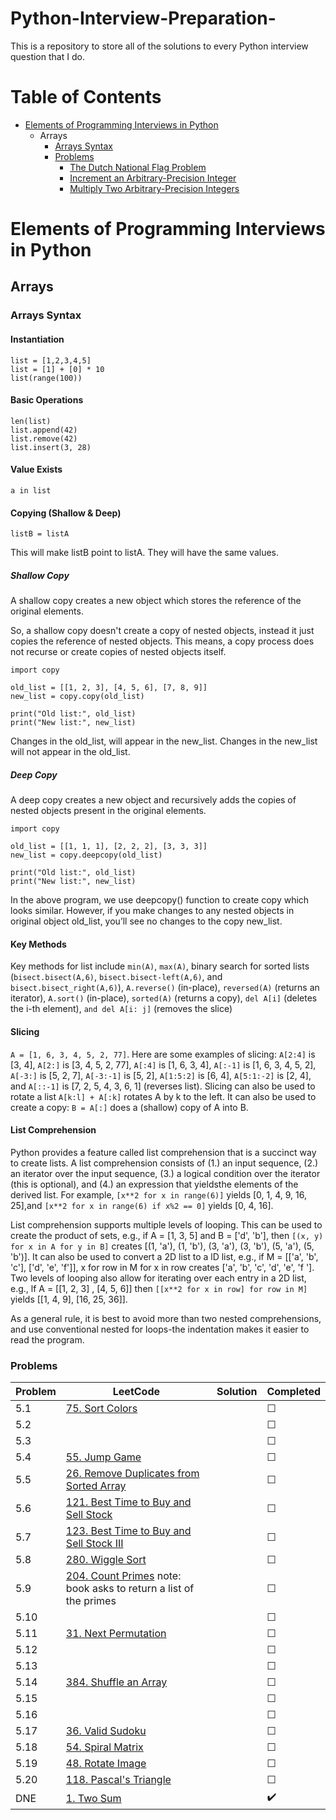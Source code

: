# Python-Interview-Preparation-
This is a repository to store all of the solutions to every Python interview question that I do.

# Table of Contents
* [Elements of Programming Interviews in Python](#elements-of-programming-interviews-in-python)
	* Arrays
		* [Arrays Syntax](#arrays-syntax)
		* [Problems](#problems)
			* [The Dutch National Flag Problem](#the-dutch-national-flag-problem)
			* [Increment an Arbitrary-Precision Integer](#increment-an-arbitrary-precision-integer)
			* [Multiply Two Arbitrary-Precision Integers](#multiply-two-arbitrary-precision-integers)

# Elements of Programming Interviews in Python
## Arrays
### Arrays Syntax
#### Instantiation
```
list = [1,2,3,4,5]
list = [1] + [0] * 10
list(range(100))
```
#### Basic Operations
```
len(list)
list.append(42)
list.remove(42)
list.insert(3, 28)
```
#### Value Exists
```
a in list
```
#### Copying (Shallow & Deep)
```
listB = listA
```
This will make listB point to listA. They will have the same values.
##### Shallow Copy
A shallow copy creates a new object which stores the reference of the original elements.

So, a shallow copy doesn't create a copy of nested objects, instead it just copies the reference of nested objects. This means, a copy process does not recurse or create copies of nested objects itself.
```
import copy

old_list = [[1, 2, 3], [4, 5, 6], [7, 8, 9]]
new_list = copy.copy(old_list)

print("Old list:", old_list)
print("New list:", new_list)
```
Changes in the old_list, will appear in the new_list. Changes in the new_list will not appear in the old_list.
##### Deep Copy
A deep copy creates a new object and recursively adds the copies of nested objects present in the original elements.
```
import copy

old_list = [[1, 1, 1], [2, 2, 2], [3, 3, 3]]
new_list = copy.deepcopy(old_list)

print("Old list:", old_list)
print("New list:", new_list)
```
In the above program, we use deepcopy() function to create copy which looks similar. However, if you make changes to any nested objects in original object old_list, you’ll see no changes to the copy new_list.
#### Key Methods
Key methods for list include `min(A)`, `max(A)`, binary search for sorted lists (`bisect.bisect(A,6)`, `bisect.bisect-left(A,6)`, and `bisect.bisect_right(A,6)`), `A.reverse()` (in-place), `reversed(A)` (returns an iterator), `A.sort()` (in-place), `sorted(A)` (returns a copy), `del A[i]` (deletes the i-th element), `and del A[i: j]` (removes the slice)
#### Slicing
`A = [1, 6, 3, 4, 5, 2, 77]`. Here are some examples of slicing: `A[2:4]` is [3, 4], `A[2:]` is [3, 4, 5, 2, 77], `A[:4]` is [1, 6, 3, 4], `A[:-1]` is [1, 6, 3, 4, 5, 2], `A[-3:]` is [5, 2, 7], `A[-3:-1]` is [5, 2], `A[1:5:2]` is [6, 4], `A[5:1:-2]` is [2, 4], and `A[::-1]` is [7, 2, 5, 4, 3, 6, 1] (reverses list). Slicing can also be used to rotate a list `A[k:l] + A[:k]` rotates A by k to the left. It can also be used to create a copy: `B = A[:]` does a (shallow) copy of A into B.
#### List Comprehension
Python provides a feature called list comprehension that is a succinct way to create lists. A list comprehension consists of (1.) an input sequence, (2.) an iterator over the input sequence, (3.) a logical condition over the iterator (this is optional), and (4.) an expression that yieldsthe elements of the derived list. For example, `[x**2 for x in range(6)]` yields [0, 1, 4, 9, 16, 25],and `[x**2 for x in range(6) if x%2 == 0]` yields [0, 4, 16].

List comprehension supports multiple levels of looping. This can be used to create the product of sets, e.g., if A = [1, 3, 5] and B = ['d', 'b'], then `[(x, y) for x in A for y in B]` creates [(1, 'a'), (1, 'b'), (3, 'a'), (3, 'b'), (5, 'a'), (5, 'b')]. It can also be used to convert a 2D list to a lD list, e.g., if M = [['a', 'b', 'c'], ['d', 'e',
'f']], x for row in M for x in row creates ['a', 'b', 'c', 'd', 'e', 'f ']. Two levels of looping also allow for iterating over each entry in a 2D list, e.g., lf A = [[1, 2, 3] , [4, 5, 6]] then `[[x**2 for x in row] for row in M]` yields [[1, 4, 9], [16, 25, 36]].

As a general rule, it is best to avoid more than two nested comprehensions, and use conventional nested for loops-the indentation makes it easier to read the program.

### Problems
| Problem | LeetCode | Solution  | Completed |
|---------|----------|-----------|-----------|
| 5.1     | [75. Sort Colors](https://leetcode.com/problems/sort-colors/) | | &#9744; |
| 5.2     | []() | | &#9744; |
| 5.3     | []() | | &#9744; |
| 5.4     | [55. Jump Game](https://leetcode.com/problems/jump-game/) | | &#9744; |
| 5.5     | [26. Remove Duplicates from Sorted Array](https://leetcode.com/problems/remove-duplicates-from-sorted-array/) | | &#9744; |
| 5.6     | [121. Best Time to Buy and Sell Stock](https://leetcode.com/problems/best-time-to-buy-and-sell-stock/) | | &#9744; |
| 5.7	  | [123. Best Time to Buy and Sell Stock III](https://leetcode.com/problems/best-time-to-buy-and-sell-stock-iii/) | | &#9744; |
| 5.8     | [280. Wiggle Sort](https://leetcode.com/problems/wiggle-sort) | | &#9744; |
| 5.9     | [204. Count Primes](https://leetcode.com/problems/count-primes) note: book asks to return a list of the primes | | &#9744; |
| 5.10    | []() | | &#9744; |
| 5.11    | [31. Next Permutation](https://leetcode.com/problems/next-permutation/) | | &#9744; |
| 5.12    | []() | | &#9744; |
| 5.13    | []() | | &#9744; |
| 5.14    | [384. Shuffle an Array](https://leetcode.com/problems/shuffle-an-array/) | | &#9744; |
| 5.15    | []() | | &#9744; |
| 5.16    | []() | | &#9744; |
| 5.17    | [36. Valid Sudoku](https://leetcode.com/problems/valid-sudoku/) | | &#9744; |
| 5.18    | [54. Spiral Matrix](https://leetcode.com/problems/spiral-matrix/) | | &#9744; |
| 5.19    | [48. Rotate Image](https://leetcode.com/problems/rotate-image/) | | &#9744; |
| 5.20    | [118. Pascal's Triangle](https://leetcode.com/problems/pascals-triangle/) | | &#9744; |
| DNE     | [1. Two Sum](https://leetcode.com/problems/two-sum/) | | :heavy_check_mark: |
